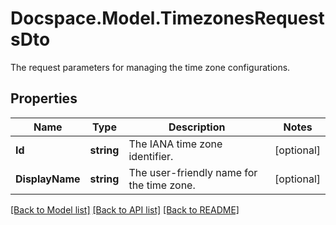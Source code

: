 # Docspace.Model.TimezonesRequestsDto
The request parameters for managing the time zone configurations.

## Properties

Name | Type | Description | Notes
------------ | ------------- | ------------- | -------------
**Id** | **string** | The IANA time zone identifier. | [optional] 
**DisplayName** | **string** | The user-friendly name for the time zone. | [optional] 

[[Back to Model list]](../README.md#documentation-for-models) [[Back to API list]](../README.md#documentation-for-api-endpoints) [[Back to README]](../README.md)

